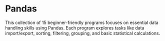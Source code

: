 # Pandas
This collection of 15 beginner-friendly programs focuses on essential data handling skills using Pandas. Each program explores tasks like data import/export, sorting, filtering, grouping, and basic statistical calculations.
